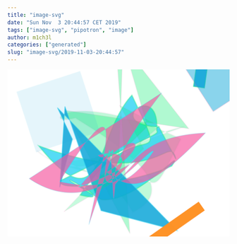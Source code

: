 ```yaml
---
title: "image-svg"
date: "Sun Nov  3 20:44:57 CET 2019"
tags: ["image-svg", "pipotron", "image"]
author: m1ch3l
categories: ["generated"]
slug: "image-svg/2019-11-03-20:44:57"
---
```


![](image.svg)
